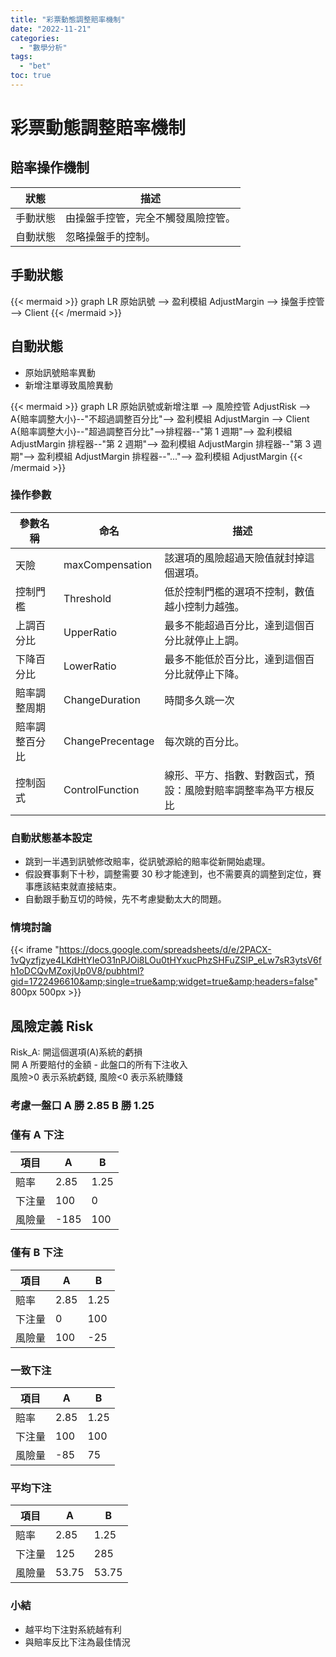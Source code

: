 ```yaml
---
title: "彩票動態調整賠率機制"
date: "2022-11-21"
categories:
  - "數學分析"
tags:
  - "bet"
toc: true
---
```


# 彩票動態調整賠率機制

## 賠率操作機制

| 狀態     | 描述                               |
| -------- | ---------------------------------- |
| 手動狀態 | 由操盤手控管，完全不觸發風險控管。 |
| 自動狀態 | 忽略操盤手的控制。                 |

## 手動狀態

{{< mermaid >}}
graph LR
原始訊號 --> 盈利模組 AdjustMargin --> 操盤手控管 --> Client
{{< /mermaid >}}

## 自動狀態

- 原始訊號賠率異動
- 新增注單導致風險異動

{{< mermaid >}}
graph LR
原始訊號或新增注單 --> 風險控管 AdjustRisk --> A{賠率調整大小}--"不超過調整百分比"--> 盈利模組 AdjustMargin --> Client
A{賠率調整大小}--"超過調整百分比"-->排程器--"第 1 週期"--> 盈利模組 AdjustMargin
排程器--"第 2 週期"--> 盈利模組 AdjustMargin
排程器--"第 3 週期"--> 盈利模組 AdjustMargin
排程器--"..."--> 盈利模組 AdjustMargin
{{< /mermaid >}}

<!--more-->

### 操作參數

| 參數名稱       | 命名             | 描述                                                           |
| -------------- | ---------------- | -------------------------------------------------------------- |
| 天險           | maxCompensation  | 該選項的風險超過天險值就封掉這個選項。                         |
| 控制門檻       | Threshold        | 低於控制門檻的選項不控制，數值越小控制力越強。                 |
| 上調百分比     | UpperRatio       | 最多不能超過百分比，達到這個百分比就停止上調。                 |
| 下降百分比     | LowerRatio       | 最多不能低於百分比，達到這個百分比就停止下降。                 |
| 賠率調整周期   | ChangeDuration   | 時間多久跳一次                                                 |
| 賠率調整百分比 | ChangePrecentage | 每次跳的百分比。                                               |
| 控制函式       | ControlFunction  | 線形、平方、指數、對數函式，預設：風險對賠率調整率為平方根反比 |

### 自動狀態基本設定

- 跳到一半遇到訊號修改賠率，從訊號源給的賠率從新開始處理。
- 假設賽事剩下十秒，調整需要 30 秒才能達到，也不需要真的調整到定位，賽事應該結束就直接結束。
- 自動跟手動互切的時候，先不考慮變動太大的問題。

### 情境討論

{{< iframe "https://docs.google.com/spreadsheets/d/e/2PACX-1vQyzfjzye4LKdHtYIeO31nPJOi8LOu0tHYxucPhzSHFuZSlP_eLw7sR3ytsV6fh1oDCQvMZoxjUp0V8/pubhtml?gid=1722496610&amp;single=true&amp;widget=true&amp;headers=false" 800px 500px >}}

## 風險定義 Risk

Risk_A: 開這個選項(A)系統的虧損  
開 A 所要賠付的金額 - 此盤口的所有下注收入  
風險>0 表示系統虧錢, 風險<0 表示系統賺錢

### 考慮一盤口 A 勝 2.85 B 勝 1.25

### 僅有 A 下注

| 項目   | A    | B    |
| ------ | ---- | ---- |
| 賠率   | 2.85 | 1.25 |
| 下注量 | 100  | 0    |
| 風險量 | -185 | 100  |

### 僅有 B 下注

| 項目   | A    | B    |
| ------ | ---- | ---- |
| 賠率   | 2.85 | 1.25 |
| 下注量 | 0    | 100  |
| 風險量 | 100  | -25  |

### 一致下注

| 項目   | A    | B    |
| ------ | ---- | ---- |
| 賠率   | 2.85 | 1.25 |
| 下注量 | 100  | 100  |
| 風險量 | -85  | 75   |

### 平均下注

| 項目   | A     | B     |
| ------ | ----- | ----- |
| 賠率   | 2.85  | 1.25  |
| 下注量 | 125   | 285   |
| 風險量 | 53.75 | 53.75 |

### 小結

- 越平均下注對系統越有利
- 與賠率反比下注為最佳情況
